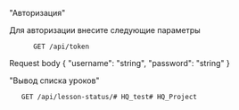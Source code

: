 "Авторизация"

Для авторизации внесите следующие параметры

          GET /api/token
Request body { "username": "string", "password": "string" }

"Вывод списка уроков"

       GET /api/lesson-status/# HQ_test# HQ_Project
